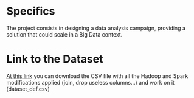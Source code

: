 # Specifics

The project consists in designing  a data analysis campaign, providing a solution that could scale in a Big Data context.

# Link to the Dataset
[At this link](https://drive.google.com/drive/u/0/folders/1TzdNsfqMHMt6ZmS_vihW7HIIDOQs24ii) you can download the CSV file with all the Hadoop and Spark modifications applied (join, drop useless columns...) and work on it (dataset_def.csv)
